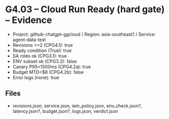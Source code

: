 # G4.03 – Cloud Run Ready (hard gate) – Evidence
- Project: github-chatgpt-ggcloud / Region: asia-southeast1 / Service: agent-data-test
- Revisions >=2 (CPG4.1): true
- Ready condition (True): true
- SA roles ok (CPG3.1): true
- ENV subset ok (CPG3.2): false
- Canary P95<1000ms (CPG4.2a): true
- Budget MTD<$8 (CPG4.2b): false
- Error logs (none): true

## Files
- revisions.json, service.json, iam_policy.json, env_check.json?, latency.json?, budget.json?, logs.json, verdict.json
